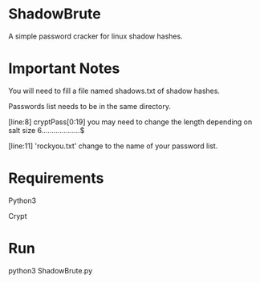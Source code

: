# ShadowBrute
  A simple password cracker for linux shadow hashes.

# Important Notes
  You will need to fill a file named shadows.txt of shadow hashes.
  
  Passwords list needs to be in the same directory.
  
  [line:8] cryptPass[0:19] you may need to change the length depending on salt size $6$...................$
  
  [line:11] 'rockyou.txt' change to the name of your password list.

# Requirements
  Python3
  
  Crypt

# Run
  python3 ShadowBrute.py
